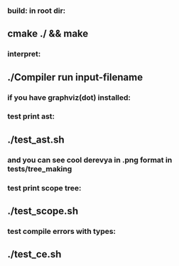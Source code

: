### build: in root dir:
## cmake ./ && make
### interpret:
## ./Compiler run input-filename
### if you have graphviz(dot) installed:
### test print ast:
## ./test_ast.sh
### and you can see cool derevya in .png format in tests/tree_making
### test print scope tree:
## ./test_scope.sh
### test compile errors with types:
## ./test_ce.sh